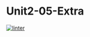 # Unit2-05-Extra
[![linter](https://github.com/<OWNER>/Abdullah-Al-Rashid/Unit2-05-Extra/linter/badge.svg)](https://github.com/marketplace/actions/super-linter)   
